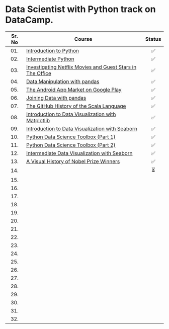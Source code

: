 # Data Scientist with Python track on DataCamp.

| Sr. No | Course                                                               |Status|
|:------:|----------------------------------------------------------------------------|:--:|
| 01.     | [Introduction to Python](https://github.com/AI-MOO/DataCamp/tree/master/Data_Scientist_with_Python/01_Introduction_to_python)|✅|
| 02.     | [Intermediate Python](https://github.com/AI-MOO/DataCamp/tree/master/Data_Scientist_with_Python/02_Intermediate_Python)|✅| 
| 03.     | [Investigating Netflix Movies and Guest Stars in The Office](Data_Scientist_with_Python/03-Investigating_Netflix_Movie)|✅|
| 04.     | [Data Manipulation with pandas]()|✅|
| 05.     | [The Android App Market on Google Play]()|✅|
| 06.     | [Joining Data with pandas]()|✅|
| 07.     | [The GitHub History of the Scala Language]()|✅|
| 08.     | [Introduction to Data Visualization with Matplotlib]()|✅|
| 09.     | [Introduction to Data Visualization with Seaborn]()|✅|
| 10.     | [Python Data Science Toolbox (Part 1)]()|✅|
| 11.     | [Python Data Science Toolbox (Part 2)]()|✅|
| 12.     | [Intermediate Data Visualization with Seaborn]()|✅|
| 13.     | [A Visual History of Nobel Prize Winners]()|✅|
| 14.     | []()|⏳|
| 15.     | []()||
| 16.     | []()||
| 17.     | []()||
| 18.     | []()||
| 19.     | []()||
| 20.     | []()||
| 21.     | []()||
| 22.     | []()||
| 23.     | []()||
| 24.     | []()||
| 25.     | []()||
| 26.     | []()||
| 27.     | []()||
| 28.     | []()||
| 29.     | []()||
| 30.     | []()||
| 31.     | []()||
| 32.     | []()||